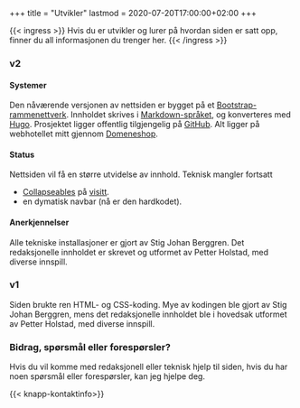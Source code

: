 +++
title = "Utvikler"
lastmod = 2020-07-20T17:00:00+02:00
+++

{{< ingress >}}
Hvis du er utvikler og lurer på hvordan siden er satt opp, finner du all informasjonen du trenger her.
{{< /ingress >}}

### v2

#### Systemer

Den nåværende versjonen av nettsiden er bygget på et
[Bootstrap-rammenettverk](https://getbootstrap.com). Innholdet skrives i
[Markdown-språket](https://daringfireball.net/projects/markdown/syntax), og konverteres med
[Hugo](https://gohugo.io). Prosjektet ligger offentlig tilgjengelig på
[GitHub](https://github.com/Stigjb/pdog.no). Alt ligger på webhotellet mitt gjennom
[Domeneshop](https://domene.shop).

#### Status  

Nettsiden vil få en større utvidelse av innhold. Teknisk mangler fortsatt

- [Collapseables](https://getbootstrap.com/docs/4.5/components/collapse/) på [visitt](/visitt).
- en dymatisk navbar (nå er den hardkodet).

#### Anerkjennelser

Alle tekniske installasjoner er gjort av Stig Johan Berggren. Det redaksjonelle innholdet er
skrevet og utformet av Petter Holstad, med diverse innspill.

### v1

Siden brukte ren HTML- og CSS-koding. Mye av kodingen ble gjort av Stig Johan Berggren, mens det
redaksjonelle innholdet ble i hovedsak utformet av Petter Holstad, med diverse innspill.

### Bidrag, spørsmål eller forespørsler?

Hvis du vil komme med redaksjonell eller teknisk hjelp til siden, hvis du har noen spørsmål eller
forespørsler, kan jeg hjelpe deg.

{{< knapp-kontaktinfo>}}
